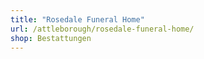 ```yaml
---
title: "Rosedale Funeral Home"
url: /attleborough/rosedale-funeral-home/
shop: Bestattungen
---
```

